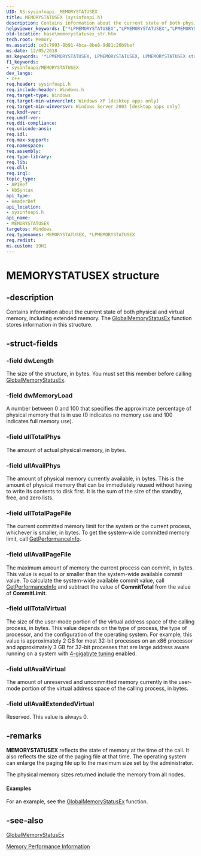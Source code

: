```yaml
---
UID: NS:sysinfoapi._MEMORYSTATUSEX
title: MEMORYSTATUSEX (sysinfoapi.h)
description: Contains information about the current state of both physical and virtual memory, including extended memory.
helpviewer_keywords: ["*LPMEMORYSTATUSEX","LPMEMORYSTATUSEX","LPMEMORYSTATUSEX structure pointer","MEMORYSTATUSEX","MEMORYSTATUSEX structure","_MEMORYSTATUSEX","_win32_memorystatusex_str","base.memorystatusex_str","sysinfoapi/LPMEMORYSTATUSEX","sysinfoapi/MEMORYSTATUSEX"]
old-location: base\memorystatusex_str.htm
tech.root: Memory
ms.assetid: ce3c7993-8b91-4bca-8be8-9d81c26b9bef
ms.date: 12/05/2018
ms.keywords: '*LPMEMORYSTATUSEX, LPMEMORYSTATUSEX, LPMEMORYSTATUSEX structure pointer, MEMORYSTATUSEX, MEMORYSTATUSEX structure, _MEMORYSTATUSEX, _win32_memorystatusex_str, base.memorystatusex_str, sysinfoapi/LPMEMORYSTATUSEX, sysinfoapi/MEMORYSTATUSEX'
f1_keywords:
- sysinfoapi/MEMORYSTATUSEX
dev_langs:
- c++
req.header: sysinfoapi.h
req.include-header: Windows.h
req.target-type: Windows
req.target-min-winverclnt: Windows XP [desktop apps only]
req.target-min-winversvr: Windows Server 2003 [desktop apps only]
req.kmdf-ver: 
req.umdf-ver: 
req.ddi-compliance: 
req.unicode-ansi: 
req.idl: 
req.max-support: 
req.namespace: 
req.assembly: 
req.type-library: 
req.lib: 
req.dll: 
req.irql: 
topic_type:
- APIRef
- kbSyntax
api_type:
- HeaderDef
api_location:
- sysinfoapi.h
api_name:
- MEMORYSTATUSEX
targetos: Windows
req.typenames: MEMORYSTATUSEX, *LPMEMORYSTATUSEX
req.redist: 
ms.custom: 19H1
---
```


# MEMORYSTATUSEX structure


## -description


Contains information about the current state of both physical and virtual memory, including extended memory. The 
<a href="https://docs.microsoft.com/windows/desktop/api/sysinfoapi/nf-sysinfoapi-globalmemorystatusex">GlobalMemoryStatusEx</a> function stores information in this structure.


## -struct-fields




### -field dwLength

The size of the 
structure, in bytes. You must set this member before calling  
<a href="https://docs.microsoft.com/windows/desktop/api/sysinfoapi/nf-sysinfoapi-globalmemorystatusex">GlobalMemoryStatusEx</a>.


### -field dwMemoryLoad

A number between 0 and 100 that specifies the approximate percentage of physical memory that is in use (0 indicates no memory use and 100 indicates full memory use).


### -field ullTotalPhys

The amount of actual physical memory, in bytes.


### -field ullAvailPhys

The amount of physical memory currently available, in bytes. This is the amount of physical memory that can be immediately reused without having to write its contents to disk first. It is the sum of the size of the standby, free, and zero lists.


### -field ullTotalPageFile

The current committed memory limit for the system or the current process, whichever is smaller, in bytes. To get the system-wide committed memory limit, call <a href="https://docs.microsoft.com/windows/desktop/api/psapi/nf-psapi-getperformanceinfo">GetPerformanceInfo</a>. 


### -field ullAvailPageFile

The maximum amount of memory the current process can commit, in bytes. This value is equal to or smaller than the system-wide available commit value. To calculate the system-wide available commit value, call <a href="https://docs.microsoft.com/windows/desktop/api/psapi/nf-psapi-getperformanceinfo">GetPerformanceInfo</a> and subtract the value of <b>CommitTotal</b> from the value of <b>CommitLimit</b>.


### -field ullTotalVirtual

The size of the user-mode portion of the virtual address space of the calling process, in bytes. This value depends on the type of process, the type of processor, and the configuration of the operating system. For example, this value is approximately 2 GB for most 32-bit processes on an x86 processor and approximately 3 GB for 32-bit processes that are large address aware running on a system with <a href="https://docs.microsoft.com/windows/desktop/Memory/4-gigabyte-tuning">4-gigabyte tuning</a> enabled.


### -field ullAvailVirtual

The amount of unreserved and uncommitted memory currently in the user-mode portion of the virtual address space of the calling process, in bytes.


### -field ullAvailExtendedVirtual

Reserved. This value is always 0.


## -remarks



<b>MEMORYSTATUSEX</b> reflects the state of memory at the time of the call. It also reflects the size of the paging file at that time. The operating system can enlarge the paging file up to the maximum size set by the administrator.

The physical memory sizes returned include the memory from all nodes. 


#### Examples

For an example, see the 
<a href="https://docs.microsoft.com/windows/desktop/api/sysinfoapi/nf-sysinfoapi-globalmemorystatusex">GlobalMemoryStatusEx</a> function.

<div class="code"></div>



## -see-also




<a href="https://docs.microsoft.com/windows/desktop/api/sysinfoapi/nf-sysinfoapi-globalmemorystatusex">GlobalMemoryStatusEx</a>



<a href="https://docs.microsoft.com/previous-versions/windows/desktop/legacy/aa965225(v=vs.85)">Memory Performance Information</a>
 

 

